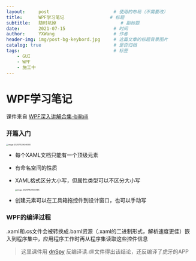 ```yaml
---
layout:     post   				        # 使用的布局（不需要改）
title:      WPF学习笔记					# 标题 
subtitle:   随时坑掉						# 副标题
date:       2021-07-15				    # 时间
author:     YXWang 					    # 作者
header-img: img/post-bg-keybord.jpg	 	# 这篇文章的标题背景图片
catalog: true 						    # 是否归档
tags:								    # 标签
    - GUI
    - WPF
    - 施工中
---
```


# WPF学习笔记

课件来自 [WPF深入讲解合集-bilibili](https://www.bilibili.com/video/BV1HC4y1b76v)

### 开篇入门

<img src="D:\CyberAngel\github\Sayaka-4987.github.io\_posts\media\image-20210715214240910.png" alt="image-20210715214240910" style="zoom: 33%;" />

- 每个XAML文档只能有一个顶级元素

- 有命名空间的性质

- XAML格式区分大小写，但属性类型可以不区分大小写

  <img src="C:\Users\WANGYX\AppData\Roaming\Typora\typora-user-images\image-20210715215033185.png" alt="image-20210715215033185" style="zoom: 33%;" />

- 创建元素可以在工具箱拖控件到设计窗口，也可以手动写

### WPF的编译过程

.xaml和.cs文件会被转换成.baml资源（.xaml的二进制形式，解析速度更佳）嵌入到程序集中，应用程序工作时再从程序集读取这些控件信息

> 这里课件用 [dnSpy](https://github.com/dnSpy/) 反编译读.dll文件得出该结论，还反编译了虎牙的APP

